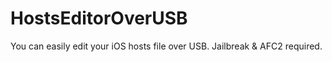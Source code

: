 # HostsEditorOverUSB
You can easily edit your iOS hosts file over USB. Jailbreak &amp; AFC2 required.
